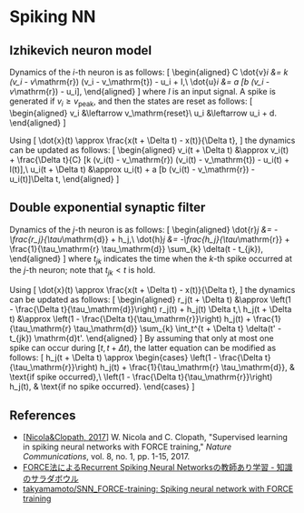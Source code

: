 # Spiking NN


## Izhikevich neuron model
Dynamics of the $i$-th neuron is as follows:
\[
    \begin{aligned}
    C \dot{v}_i &= k (v_i - v_\mathrm{r}) (v_i - v_\mathrm{t}) - u_i + I,\\
    \dot{u}_i &= a [b (v_i - v_\mathrm{r}) - u_i],
    \end{aligned}
\]
where $I$ is an input signal.
A spike is generated if $v_i \geq v_\mathrm{peak}$, and then the states are reset as follows:
\[
    \begin{aligned}
    v_i &\leftarrow v_\mathrm{reset}\\
    u_i &\leftarrow u_i + d.
    \end{aligned}
\]

Using
\[
    \dot{x}(t) \approx \frac{x(t + \Delta t) - x(t)}{\Delta t},
\]
the dynamics can be updated as follows:
\[
    \begin{aligned}
    v_i(t + \Delta t) &\approx v_i(t) + \frac{\Delta t}{C} [k (v_i(t) - v_\mathrm{r}) (v_i(t) - v_\mathrm{t}) - u_i(t) + I(t)],\\
    u_i(t + \Delta t) &\approx u_i(t) + a [b (v_i(t) - v_\mathrm{r}) - u_i(t)]\Delta t,
    \end{aligned}
\]


## Double exponential synaptic filter
Dynamics of the $j$-th neuron is as follows:
\[
    \begin{aligned}
    \dot{r}_j &= -\frac{r_j}{\tau_\mathrm{d}} + h_j,\\
    \dot{h}_j &= -\frac{h_j}{\tau_\mathrm{r}} + \frac{1}{\tau_\mathrm{r} \tau_\mathrm{d}} \sum_{k} \delta(t - t_{jk}),
    \end{aligned}
\]
where $t_{jk}$ indicates the time when the $k$-th spike occurred at the $j$-th neuron;
note that $t_{jk} < t$ is hold.

Using
\[
    \dot{x}(t) \approx \frac{x(t + \Delta t) - x(t)}{\Delta t},
\]
the dynamics can be updated as follows:
\[
    \begin{aligned}
    r_j(t + \Delta t) &\approx \left(1 - \frac{\Delta t}{\tau_\mathrm{d}}\right) r_j(t) + h_j(t) \Delta t,\\
    h_j(t + \Delta t) &\approx \left(1 - \frac{\Delta t}{\tau_\mathrm{r}}\right) h_j(t) + \frac{1}{\tau_\mathrm{r} \tau_\mathrm{d}} \sum_{k} \int_t^{t + \Delta t} \delta(t' - t_{jk}) \mathrm{d}t'.
    \end{aligned}
\]
By assuming that only at most one spike can occur during $[t, t + \Delta t)$, the latter equation can be modified as follows:
\[
    h_j(t + \Delta t) \approx
    \begin{cases}
    \left(1 - \frac{\Delta t}{\tau_\mathrm{r}}\right) h_j(t) + \frac{1}{\tau_\mathrm{r} \tau_\mathrm{d}}, & \text{if spike occurred},\\
    \left(1 - \frac{\Delta t}{\tau_\mathrm{r}}\right) h_j(t), & \text{if no spike occurred}.
    \end{cases}
\]


## References
- [[Nicola&Clopath, 2017](https://www.nature.com/articles/s41467-017-01827-3)] W. Nicola and C. Clopath, "Supervised learning in spiking neural networks with FORCE training," _Nature Communications_, vol. 8, no. 1, pp. 1-15, 2017.
- [FORCE法によるRecurrent Spiking Neural Networksの教師あり学習 - 知識のサラダボウル](https://omedstu.jimdo.com/2019/07/05/force%E6%B3%95%E3%81%AB%E3%82%88%E3%82%8Brecurrent-spiking-neural-networks%E3%81%AE%E6%95%99%E5%B8%AB%E3%81%82%E3%82%8A%E5%AD%A6%E7%BF%92/)
- [takyamamoto/SNN_FORCE-training: Spiking neural network with FORCE training](https://github.com/takyamamoto/SNN_FORCE-training)
